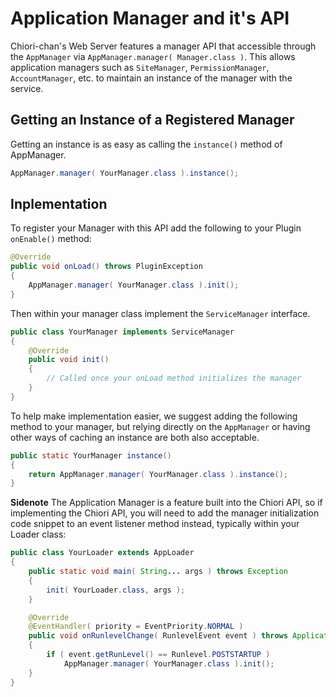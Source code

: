# Application Manager and it's API

Chiori-chan's Web Server features a manager API that accessible through the `AppManager` via `AppManager.manager( Manager.class )`. This allows application managers such as `SiteManager`, `PermissionManager`, `AccountManager`, etc. to maintain an instance of the manager with the service.

## Getting an Instance of a Registered Manager

Getting an instance is as easy as calling the `instance()` method of AppManager.

```java
AppManager.manager( YourManager.class ).instance();
```

## Inplementation

To register your Manager with this API add the following to your Plugin `onEnable()` method:
```java
@Override
public void onLoad() throws PluginException
{
    AppManager.manager( YourManager.class ).init();
}
```

Then within your manager class implement the `ServiceManager` interface.

```java
public class YourManager implements ServiceManager
{
    @Override
    public void init()
    {
        // Called once your onLoad method initializes the manager
    }
}
```

To help make implementation easier, we suggest adding the following method to your manager, but relying directly on the `AppManager` or having other ways of caching an instance are both also acceptable.

```java
public static YourManager instance()
{
	return AppManager.manager( YourManager.class ).instance();
}
```

**Sidenote** The Application Manager is a feature built into the Chiori API, so if implementing the Chiori API, you will need to add the manager initialization code snippet to an event listener method instead, typically within your Loader class:

```java
public class YourLoader extends AppLoader
{
    public static void main( String... args ) throws Exception
	{
		init( YourLoader.class, args );
	}

    @Override
    @EventHandler( priority = EventPriority.NORMAL )
    public void onRunlevelChange( RunlevelEvent event ) throws ApplicationException
    {
        if ( event.getRunLevel() == Runlevel.POSTSTARTUP )
            AppManager.manager( YourManager.class ).init();
    }
}
```